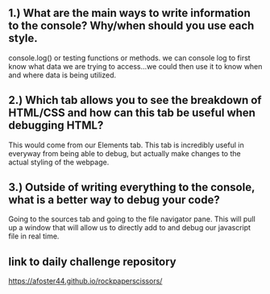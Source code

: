 ## 1.) What are the main ways to write information to the console? Why/when should you use each style.
console.log() or testing functions or methods. we can console log to first know what data we are trying to access...we could then use it to know when and where data is being utilized.

## 2.) Which tab allows you to see the breakdown of HTML/CSS and how can this tab be useful when debugging HTML?
This would come from our Elements tab. This tab is incredibly useful in everyway from being able to debug, but actually make changes to the actual styling of the webpage.

## 3.) Outside of writing everything to the console, what is a better way to debug your code?
Going to the sources tab and going to the file navigator pane. This will pull up a window that will allow us to directly add to and debug our javascript file in real time.

## link to daily challenge repository
https://afoster44.github.io/rockpaperscissors/